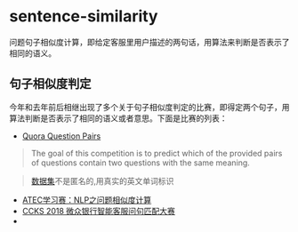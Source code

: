 # sentence-similarity
问题句子相似度计算，即给定客服里用户描述的两句话，用算法来判断是否表示了相同的语义。
## 句子相似度判定
今年和去年前后相继出现了多个关于句子相似度判定的比赛，即得定两个句子，用算法判断是否表示了相同的语义或者意思。下面是比赛的列表：
- [Quora Question Pairs](https://www.kaggle.com/c/quora-question-pairs)

> The goal of this competition is to predict which of the provided pairs of questions contain two questions with the same meaning. 

> [数据集](https://www.kaggle.com/c/quora-question-pairs/data)不是匿名的,用真实的英文单词标识

- [ ATEC学习赛：NLP之问题相似度计算](https://dc.cloud.alipay.com/index#/topic/intro?id=8)
- [CCKS 2018 微众银行智能客服问句匹配大赛](https://biendata.com/competition/CCKS2018_3/leaderboard/)
- []()

